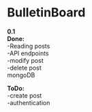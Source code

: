 # BulletinBoard

<b>0.1</b>
<br>
<b>Done:</b>
<br>
-Reading posts 
<br>
-API endpoints 
<br>
-modify post
<br>
-delete post
<br>
mongoDB

<b>ToDo:</b>
<br>
-create post
<br>
-authentication
